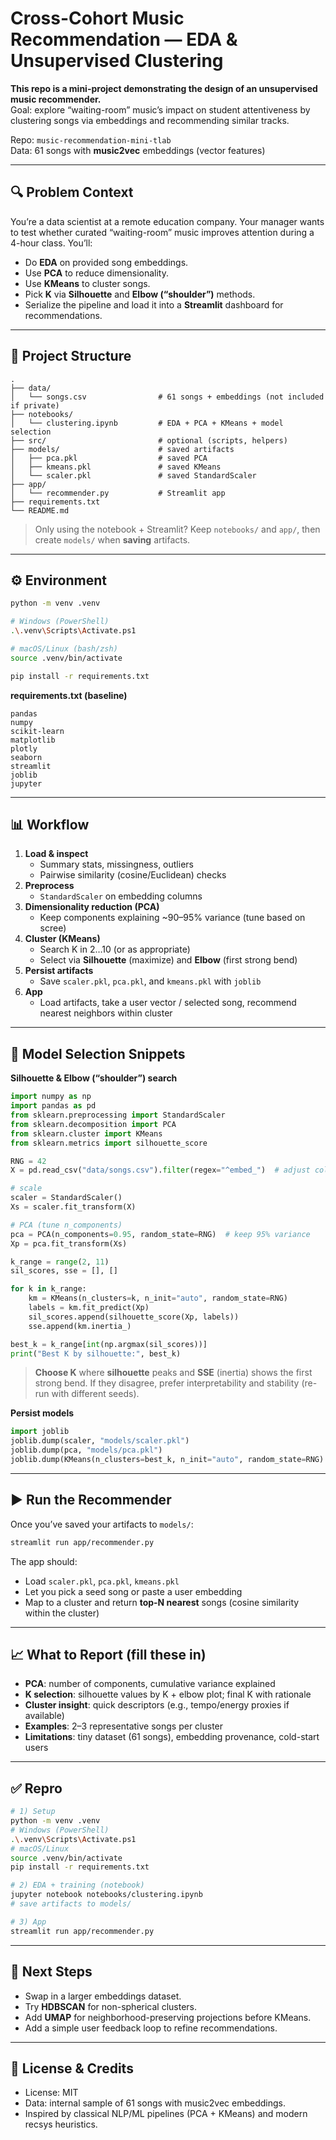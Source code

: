 # Cross-Cohort Music Recommendation — EDA & Unsupervised Clustering

**This repo is a mini-project demonstrating the design of an unsupervised music recommender.**  
Goal: explore “waiting-room” music’s impact on student attentiveness by clustering songs via embeddings and recommending similar tracks.

Repo: `music-recommendation-mini-tlab`  
Data: 61 songs with **music2vec** embeddings (vector features)

---

## 🔍 Problem Context

You’re a data scientist at a remote education company. Your manager wants to test whether curated “waiting-room” music improves attention during a 4-hour class. You’ll:

- Do **EDA** on provided song embeddings.  
- Use **PCA** to reduce dimensionality.  
- Use **KMeans** to cluster songs.  
- Pick **K** via **Silhouette** and **Elbow (“shoulder”)** methods.  
- Serialize the pipeline and load it into a **Streamlit** dashboard for recommendations.

---

## 🧱 Project Structure

```text
.
├── data/
│   └── songs.csv                # 61 songs + embeddings (not included if private)
├── notebooks/
│   └── clustering.ipynb         # EDA + PCA + KMeans + model selection
├── src/                         # optional (scripts, helpers)
├── models/                      # saved artifacts
│   ├── pca.pkl                  # saved PCA
│   ├── kmeans.pkl               # saved KMeans
│   └── scaler.pkl               # saved StandardScaler
├── app/
│   └── recommender.py           # Streamlit app
├── requirements.txt
└── README.md
```

> Only using the notebook + Streamlit? Keep `notebooks/` and `app/`, then create `models/` when **saving** artifacts.

---

## ⚙️ Environment

```bash
python -m venv .venv

# Windows (PowerShell)
.\.venv\Scripts\Activate.ps1

# macOS/Linux (bash/zsh)
source .venv/bin/activate

pip install -r requirements.txt
```

**requirements.txt (baseline)**
```
pandas
numpy
scikit-learn
matplotlib
plotly
seaborn
streamlit
joblib
jupyter
```

---

## 📊 Workflow

1) **Load & inspect**  
   - Summary stats, missingness, outliers  
   - Pairwise similarity (cosine/Euclidean) checks  
2) **Preprocess**  
   - `StandardScaler` on embedding columns  
3) **Dimensionality reduction (PCA)**  
   - Keep components explaining ~90–95% variance (tune based on scree)  
4) **Cluster (KMeans)**  
   - Search K in 2…10 (or as appropriate)  
   - Select via **Silhouette** (maximize) and **Elbow** (first strong bend)  
5) **Persist artifacts**  
   - Save `scaler.pkl`, `pca.pkl`, and `kmeans.pkl` with `joblib`  
6) **App**  
   - Load artifacts, take a user vector / selected song, recommend nearest neighbors within cluster

---

## 🧪 Model Selection Snippets

**Silhouette & Elbow (“shoulder”) search**
```python
import numpy as np
import pandas as pd
from sklearn.preprocessing import StandardScaler
from sklearn.decomposition import PCA
from sklearn.cluster import KMeans
from sklearn.metrics import silhouette_score

RNG = 42
X = pd.read_csv("data/songs.csv").filter(regex="^embed_")  # adjust columns

# scale
scaler = StandardScaler()
Xs = scaler.fit_transform(X)

# PCA (tune n_components)
pca = PCA(n_components=0.95, random_state=RNG)  # keep 95% variance
Xp = pca.fit_transform(Xs)

k_range = range(2, 11)
sil_scores, sse = [], []

for k in k_range:
    km = KMeans(n_clusters=k, n_init="auto", random_state=RNG)
    labels = km.fit_predict(Xp)
    sil_scores.append(silhouette_score(Xp, labels))
    sse.append(km.inertia_)

best_k = k_range[int(np.argmax(sil_scores))]
print("Best K by silhouette:", best_k)
```

> **Choose K** where **silhouette** peaks and **SSE** (inertia) shows the first strong bend. If they disagree, prefer interpretability and stability (re-run with different seeds).

**Persist models**
```python
import joblib
joblib.dump(scaler, "models/scaler.pkl")
joblib.dump(pca, "models/pca.pkl")
joblib.dump(KMeans(n_clusters=best_k, n_init="auto", random_state=RNG).fit(Xp), "models/kmeans.pkl")
```

---

## ▶️ Run the Recommender

Once you’ve saved your artifacts to `models/`:

```bash
streamlit run app/recommender.py
```

The app should:
- Load `scaler.pkl`, `pca.pkl`, `kmeans.pkl`  
- Let you pick a seed song or paste a user embedding  
- Map to a cluster and return **top-N nearest** songs (cosine similarity within the cluster)

---

## 📈 What to Report (fill these in)

- **PCA**: number of components, cumulative variance explained  
- **K selection**: silhouette values by K + elbow plot; final K with rationale  
- **Cluster insight**: quick descriptors (e.g., tempo/energy proxies if available)  
- **Examples**: 2–3 representative songs per cluster  
- **Limitations**: tiny dataset (61 songs), embedding provenance, cold-start users

---

## ✅ Repro

```bash
# 1) Setup
python -m venv .venv
# Windows (PowerShell)
.\.venv\Scripts\Activate.ps1
# macOS/Linux
source .venv/bin/activate
pip install -r requirements.txt

# 2) EDA + training (notebook)
jupyter notebook notebooks/clustering.ipynb
# save artifacts to models/

# 3) App
streamlit run app/recommender.py
```

---

## 🔮 Next Steps

- Swap in a larger embeddings dataset.  
- Try **HDBSCAN** for non-spherical clusters.  
- Add **UMAP** for neighborhood-preserving projections before KMeans.  
- Add a simple user feedback loop to refine recommendations.

---

## 📜 License & Credits

- License: MIT  
- Data: internal sample of 61 songs with music2vec embeddings.  
- Inspired by classical NLP/ML pipelines (PCA + KMeans) and modern recsys heuristics.
